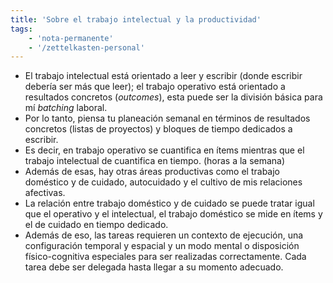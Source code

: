 ```yaml
---
title: 'Sobre el trabajo intelectual y la productividad'
tags:
    - 'nota-permanente'
    - '/zettelkasten-personal'
---
```


- El trabajo intelectual está orientado a leer y escribir (donde escribir debería ser más que leer); el trabajo operativo está orientado a resultados concretos (*outcomes*), esta puede ser la división básica para mí *batching* laboral.
- Por lo tanto, piensa tu planeación semanal en términos de resultados concretos (listas de proyectos) y bloques de tiempo dedicados a escribir.
- Es decir, en trabajo operativo se cuantifica en ítems mientras que el trabajo intelectual de cuantifica en tiempo. (horas a la semana)
- Además de esas, hay otras áreas productivas como el trabajo doméstico y de cuidado, autocuidado y el cultivo de mis relaciones afectivas.
- La relación entre trabajo doméstico y de cuidado se puede tratar igual que el operativo y el intelectual, el trabajo doméstico se mide en ítems y el de cuidado en tiempo dedicado.
- Además de eso, las tareas requieren un contexto de ejecución, una configuración temporal y espacial y un modo mental o disposición físico-cognitiva especiales para ser realizadas correctamente. Cada tarea debe ser delegada hasta llegar a su momento adecuado.